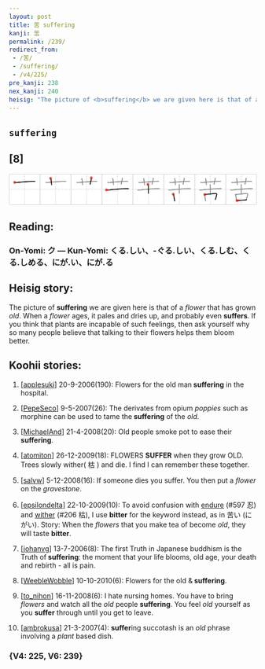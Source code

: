 ```yaml
---
layout: post
title: 苦 suffering
kanji: 苦
permalink: /239/
redirect_from:
 - /苦/
 - /suffering/
 - /v4/225/
pre_kanji: 238
nex_kanji: 240
heisig: "The picture of <b>suffering</b> we are given here is that of a <i>flower</i> that has grown <i>old</i>. When a <i>flower</i> ages, it pales and dries up, and probably even <b>suffers</b>. If you think that plants are incapable of such feelings, then ask yourself why so many people believe that talking to their flowers helps them bloom better."
---
```


## `suffering`

## [8]

<div class="stroke"><img src="../images/E88BA6.png" /></div>

## Reading:

### On-Yomi: ク &mdash; Kun-Yomi: くる.しい、-ぐる.しい、くる.しむ、くる.しめる、にが.い、にが.る

## Heisig story:

The picture of <b>suffering</b> we are given here is that of a <i>flower</i> that has grown <i>old</i>. When a <i>flower</i> ages, it pales and dries up, and probably even <b>suffers</b>. If you think that plants are incapable of such feelings, then ask yourself why so many people believe that talking to their flowers helps them bloom better.

## Koohii stories:

1) [<a href="http://kanji.koohii.com/profile/applesuki">applesuki</a>] 20-9-2006(190): Flowers for the old man<strong> suffering</strong> in the hospital.

2) [<a href="http://kanji.koohii.com/profile/PepeSeco">PepeSeco</a>] 9-5-2007(26): The derivates from opium <em>poppies</em> such as morphine can be used to tame the<strong> suffering</strong> of the <em>old</em>.

3) [<a href="http://kanji.koohii.com/profile/MichaelAnd">MichaelAnd</a>] 21-4-2008(20): Old people smoke pot to ease their<strong> suffering</strong>.

4) [<a href="http://kanji.koohii.com/profile/atomiton">atomiton</a>] 26-12-2009(18): FLOWERS <strong>SUFFER</strong> when they grow OLD. Trees slowly wither( 枯 ) and die. I find I can remember these together.

5) [<a href="http://kanji.koohii.com/profile/salvw">salvw</a>] 5-12-2008(16): If someone dies you suffer. You then put a <em>flower</em> on the <em>gravestone</em>.

6) [<a href="http://kanji.koohii.com/profile/epsilondelta">epsilondelta</a>] 22-10-2009(10): To avoid confusion with <a href="../v4/597">endure</a> (#597 忍) and <a href="../v4/206">wither</a> (#206 枯), I use <strong>bitter</strong> for the keyword instead, as in 苦い (にがい). Story: When the <em>flowers</em> that you make tea of become <em>old</em>, they will taste <strong>bitter</strong>.

7) [<a href="http://kanji.koohii.com/profile/johanvg">johanvg</a>] 13-7-2006(8): The first Truth in Japanese buddhism is the Truth of<strong> suffering</strong>: the moment that your life blooms, old age, your death and rebirth - all is pain.

8) [<a href="http://kanji.koohii.com/profile/WeebleWobble">WeebleWobble</a>] 10-10-2010(6): Flowers for the old &amp;<strong> suffering</strong>.

9) [<a href="http://kanji.koohii.com/profile/to_nihon">to_nihon</a>] 16-11-2008(6): I hate nursing homes. You have to bring <em>flowers</em> and watch all the <em>old</em> people <strong>suffering</strong>. You feel <em>old</em> yourself as you <strong>suffer</strong> through until you get to leave.

10) [<a href="http://kanji.koohii.com/profile/ambrokusa">ambrokusa</a>] 21-3-2007(4): <strong>suffer</strong>ing succotash is an <em>old</em> phrase involving a <em>plant</em> based dish.

### {V4: 225, V6: 239}
